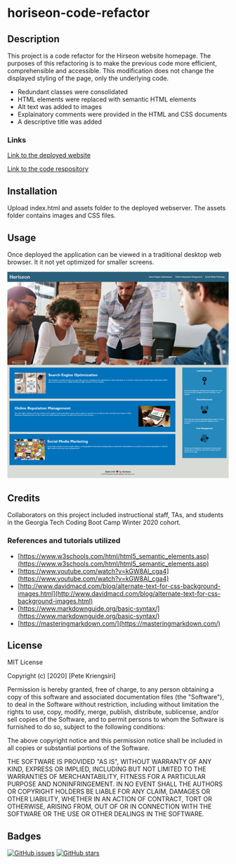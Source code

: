 # horiseon-code-refactor

## Description

This project is a code refactor for the Hirseon website homepage.   The purposes of this refactoring is to make the previous code more efficient, comprehensible and accessible.  This modification does not change the displayed styling of the page, only the underlying code.

* Redundant classes were consolidated
* HTML elements were replaced with semantic HTML elements
* Alt text was added to images
* Explainatory comments were provided in the HTML and CSS documents
* A descriptive title was added

### Links

[Link to the deployed website](https://pkriengsiri.github.io/horiseon-code-refactor/)

[Link to the code respository](https://github.com/pkriengsiri/horiseon-code-refactor)

## Installation

Upload index.html and assets folder to the deployed webserver.  The assets folder contains images and CSS files.

## Usage

Once deployed the application can be viewed in a traditional desktop web browser.  It it not yet optimized for smaller screens.

![screenshot of index.html](./assets/images/screenshot.png)

## Credits
Collaborators on this project included instructional staff, TAs, and students in the Georgia Tech Coding Boot Camp Winter 2020 cohort.

### References and tutorials utilized
* [https://www.w3schools.com/html/html5_semantic_elements.asp](https://www.w3schools.com/html/html5_semantic_elements.asp)
* [https://www.youtube.com/watch?v=kGW8Al_cga4](https://www.youtube.com/watch?v=kGW8Al_cga4)
* [http://www.davidmacd.com/blog/alternate-text-for-css-background-images.html](http://www.davidmacd.com/blog/alternate-text-for-css-background-images.html)
* [https://www.markdownguide.org/basic-syntax/](https://www.markdownguide.org/basic-syntax/)
* [https://masteringmarkdown.com/](https://masteringmarkdown.com/)


## License

MIT License

Copyright (c) [2020] [Pete Kriengsiri]

Permission is hereby granted, free of charge, to any person obtaining a copy
of this software and associated documentation files (the "Software"), to deal
in the Software without restriction, including without limitation the rights
to use, copy, modify, merge, publish, distribute, sublicense, and/or sell
copies of the Software, and to permit persons to whom the Software is
furnished to do so, subject to the following conditions:

The above copyright notice and this permission notice shall be included in all
copies or substantial portions of the Software.

THE SOFTWARE IS PROVIDED "AS IS", WITHOUT WARRANTY OF ANY KIND, EXPRESS OR
IMPLIED, INCLUDING BUT NOT LIMITED TO THE WARRANTIES OF MERCHANTABILITY,
FITNESS FOR A PARTICULAR PURPOSE AND NONINFRINGEMENT. IN NO EVENT SHALL THE
AUTHORS OR COPYRIGHT HOLDERS BE LIABLE FOR ANY CLAIM, DAMAGES OR OTHER
LIABILITY, WHETHER IN AN ACTION OF CONTRACT, TORT OR OTHERWISE, ARISING FROM,
OUT OF OR IN CONNECTION WITH THE SOFTWARE OR THE USE OR OTHER DEALINGS IN THE
SOFTWARE.

## Badges

[![GitHub issues](https://img.shields.io/github/issues/pkriengsiri/horiseon-code-refactor)](https://github.com/pkriengsiri/horiseon-code-refactor/issues)
[![GitHub stars](https://img.shields.io/github/stars/pkriengsiri/horiseon-code-refactor)](https://github.com/pkriengsiri/horiseon-code-refactor/stargazers)